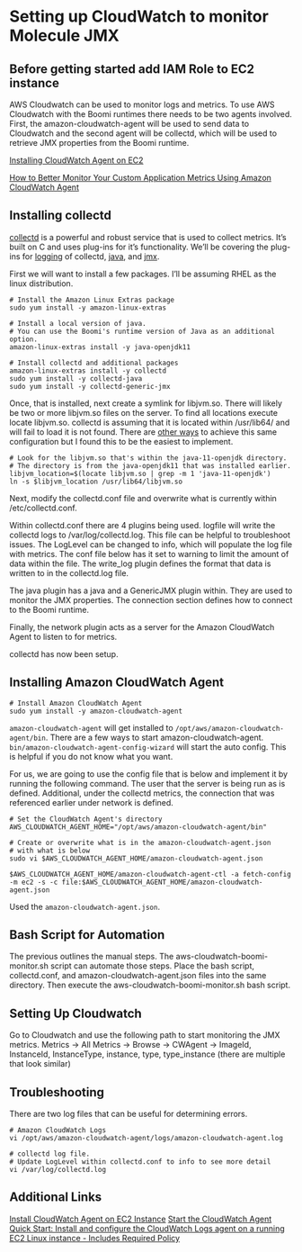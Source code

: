 # Setting up CloudWatch to monitor Molecule JMX

## Before getting started add IAM Role to EC2 instance


AWS Cloudwatch can be used to monitor logs and metrics. To use AWS Cloudwatch with the Boomi runtimes there needs to be two agents involved. First, the amazon-cloudwatch-agent will be used to send data to Cloudwatch and the second agent will be collectd, which will be used to retrieve JMX properties from the Boomi runtime.

 

[Installing CloudWatch Agent on EC2](https://docs.aws.amazon.com/AmazonCloudWatch/latest/monitoring/install-CloudWatch-Agent-on-EC2-Instance.html)

[How to Better Monitor Your Custom Application Metrics Using Amazon CloudWatch Agent](https://aws.amazon.com/blogs/devops/new-how-to-better-monitor-your-custom-application-metrics-using-amazon-cloudwatch-agent/)

 

## Installing collectd

[collectd](https://collectd.org/) is a powerful and robust service that is used to collect metrics. It’s built on C and uses plug-ins for it’s functionality. We’ll be covering the plug-ins for [logging](https://collectd.org/wiki/index.php/Plugin:LogFile) of collectd, [java](https://collectd.org/wiki/index.php/Plugin:Java), and [jmx](https://collectd.org/wiki/index.php/Plugin:GenericJMX). 

First we will want to install a few packages. I’ll be assuming RHEL as the linux distribution.

```
# Install the Amazon Linux Extras package
sudo yum install -y amazon-linux-extras

# Install a local version of java. 
# You can use the Boomi's runtime version of Java as an additional option.
amazon-linux-extras install -y java-openjdk11 

# Install collectd and additional packages
amazon-linux-extras install -y collectd
sudo yum install -y collectd-java 
sudo yum install -y collectd-generic-jmx
```


Once, that is installed, next create a symlink for libjvm.so. There will likely be two or more libjvm.so files on the server. To find all locations execute locate libjvm.so. collectd is assuming that it is located within /usr/lib64/ and will fail to load it is not found. There are [other ways](https://github.com/collectd/collectd/blob/main/docs/BUILD.java.md) to achieve this same configuration but I found this to be the easiest to implement. 

```
# Look for the libjvm.so that's within the java-11-openjdk directory.
# The directory is from the java-openjdk11 that was installed earlier.
libjvm_location=$(locate libjvm.so | grep -m 1 'java-11-openjdk')
ln -s $libjvm_location /usr/lib64/libjvm.so
```

Next, modify the collectd.conf file and overwrite what is currently within /etc/collectd.conf.

Within collectd.conf there are 4 plugins being used. logfile will write the collectd logs to /var/log/collectd.log. This file can be helpful to troubleshoot issues. The LogLevel can be changed to info, which will populate the log file with metrics. The conf file below has it set to warning to limit the amount of data within the file. The write_log plugin defines the format that data is written to in the collectd.log file. 

The java plugin has a java and a GenericJMX plugin within. They are used to monitor the JMX properties. The connection section defines how to connect to the Boomi runtime.

Finally, the network plugin acts as a server for the Amazon CloudWatch Agent to listen to for metrics.

collectd has now been setup.


## Installing Amazon CloudWatch Agent

```
# Install Amazon CloudWatch Agent
sudo yum install -y amazon-cloudwatch-agent
```

`amazon-cloudwatch-agent` will get installed to `/opt/aws/amazon-cloudwatch-agent/bin`. There are a few ways to start amazon-cloudwatch-agent. `bin/amazon-cloudwatch-agent-config-wizard` will start the auto config. This is helpful if you do not know what you want. 

For us, we are going to use the config file that is below and implement it by running the following command. The user that the server is being run as is defined. Additional, under the collectd metrics, the connection that was referenced earlier under network is defined. 

```
# Set the CloudWatch Agent's directory
AWS_CLOUDWATCH_AGENT_HOME="/opt/aws/amazon-cloudwatch-agent/bin"

# Create or overwrite what is in the amazon-cloudwatch-agent.json
# with what is below
sudo vi $AWS_CLOUDWATCH_AGENT_HOME/amazon-cloudwatch-agent.json

$AWS_CLOUDWATCH_AGENT_HOME/amazon-cloudwatch-agent-ctl -a fetch-config -m ec2 -s -c file:$AWS_CLOUDWATCH_AGENT_HOME/amazon-cloudwatch-agent.json
```

Used the `amazon-cloudwatch-agent.json`.


## Bash Script for Automation

The previous outlines the manual steps. The aws-cloudwatch-boomi-monitor.sh script can automate those steps. Place the bash script, collectd.conf, and amazon-cloudwatch-agent.json files into the same directory. Then execute the aws-cloudwatch-boomi-monitor.sh bash script.


## Setting Up Cloudwatch

Go to Cloudwatch and use the following path to start monitoring the JMX metrics.
Metrics -> All Metrics -> Browse -> CWAgent -> ImageId, InstanceId, InstanceType, instance, type, type_instance (there are multiple that look similar)


## Troubleshooting

There are two log files that can be useful for determining errors.

```
# Amazon CloudWatch Logs
vi /opt/aws/amazon-cloudwatch-agent/logs/amazon-cloudwatch-agent.log

# collectd log file. 
# Update LogLevel within collectd.conf to info to see more detail
vi /var/log/collectd.log
```

## Additional Links

[Install CloudWatch Agent on EC2 Instance](https://docs.aws.amazon.com/AmazonCloudWatch/latest/monitoring/install-CloudWatch-Agent-on-EC2-Instance.html)
[Start the CloudWatch Agent](https://docs.aws.amazon.com/AmazonCloudWatch/latest/monitoring/install-CloudWatch-Agent-on-EC2-Instance-fleet.html#start-CloudWatch-Agent-EC2-fleet)
[Quick Start: Install and configure the CloudWatch Logs agent on a running EC2 Linux instance - Includes Required Policy](https://docs.aws.amazon.com/AmazonCloudWatch/latest/logs/QuickStartEC2Instance.html )

